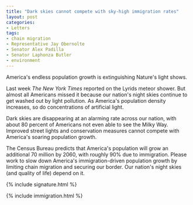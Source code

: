 ```yaml
---
title: "Dark skies cannot compete with sky-high immigration rates"
layout: post
categories:
- Letters
tags:
- chain migration
- Representative Jay Obernolte
- Senator Alex Padilla
- Senator Laphonza Butler
- environment
---
```


America's endless population growth is extinguishing Nature's light shows.

Last week *The New York Times* reported on the Lyrids meteor shower. But almost all Americans missed it because our nation's night skies continue to get washed out by light pollution. As America's population density increases, so do concentrations of artificial light.

Dark skies are disappearing at an alarming rate across our nation, with about 80 percent of Americans not even able to see the Milky Way. Improved street lights and conservation measures cannot compete with America's soaring population growth.

The Census Bureau predicts that America's population will grow an additional 70 million by 2060, with roughly 90% due to immigration. Please work to slow down America's immigration-driven population growth by limiting chain migration and securing our border. Our nation's night skies (and quality of life) depend on it.

{% include signature.html %}

{% include immigration.html %}
